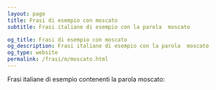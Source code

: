 ```yaml
---
layout: page
title: Frasi di esempio con moscato 
subtitle: Frasi italiane di esempio con la parola  moscato

og_title: Frasi di esempio con moscato 
og_description: Frasi italiane di esempio con la parola  moscato
og_type: website
permalink: /frasi/m/moscato.html
---
```


Frasi italiane di esempio contenenti la parola moscato:


